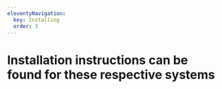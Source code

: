 ```yaml
---
eleventyNavigation:
  key: Installing
  order: 3
--- 
```


# Installation instructions can be found for these respective systems
